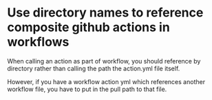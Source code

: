 # Use directory names to reference composite github actions in workflows

When calling an action as part of workflow, you should reference by directory rather than calling the path the action.yml file itself.

However, if you have a workflow action yml which references another workflow file, you have to put in the pull path to that file.
